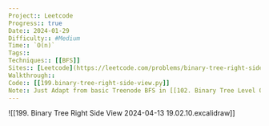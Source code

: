 ```yaml
---
Project:: Leetcode
Progress:: true
Date:: 2024-01-29
Difficulty:: #Medium 
Time:: `O(n)`
Tags:: 
Techniques:: [[BFS]]
Sites:: [Leetcode](https://leetcode.com/problems/binary-tree-right-side-view/description/)
Walkthrough:: 
Code:: [[199.binary-tree-right-side-view.py]]
Note:: Just Adapt from basic Treenode BFS in [[102. Binary Tree Level Order Traversal]]
---
```

![[199. Binary Tree Right Side View 2024-04-13 19.02.10.excalidraw]]